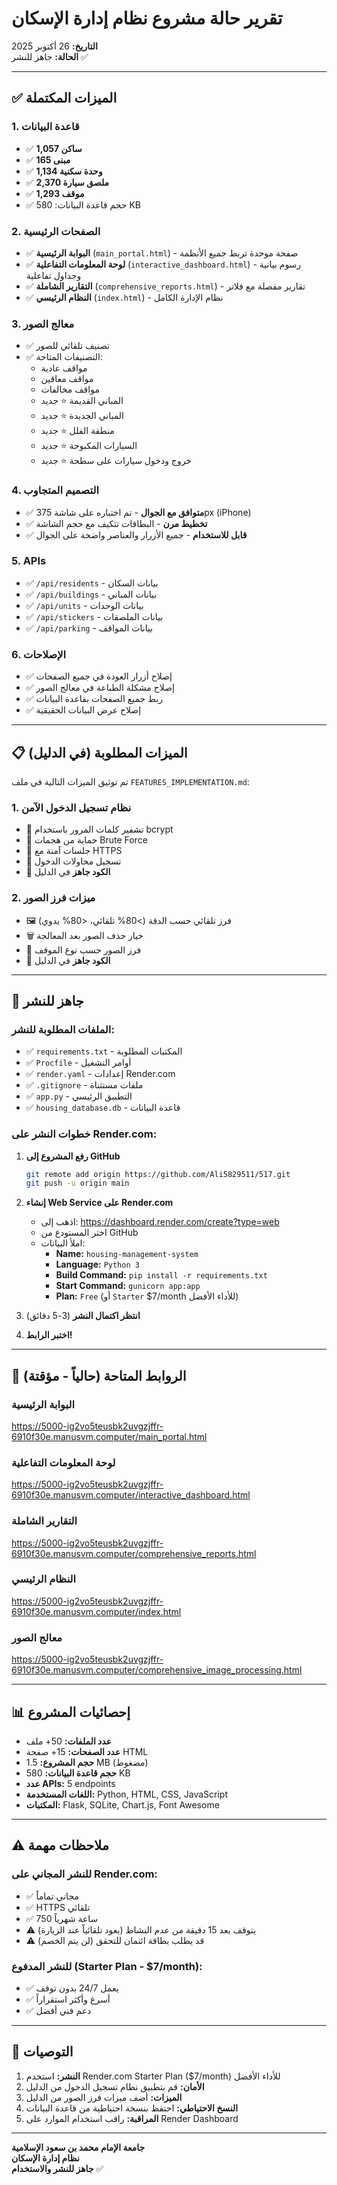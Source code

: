 # تقرير حالة مشروع نظام إدارة الإسكان

**التاريخ:** 26 أكتوبر 2025  
**الحالة:** جاهز للنشر ✅

---

## ✅ الميزات المكتملة

### 1. قاعدة البيانات
- ✅ **1,057 ساكن**
- ✅ **165 مبنى**
- ✅ **1,134 وحدة سكنية**
- ✅ **2,370 ملصق سيارة**
- ✅ **1,293 موقف**
- ✅ حجم قاعدة البيانات: 580 KB

### 2. الصفحات الرئيسية
- ✅ **البوابة الرئيسية** (`main_portal.html`) - صفحة موحدة تربط جميع الأنظمة
- ✅ **لوحة المعلومات التفاعلية** (`interactive_dashboard.html`) - رسوم بيانية وجداول تفاعلية
- ✅ **التقارير الشاملة** (`comprehensive_reports.html`) - تقارير مفصلة مع فلاتر
- ✅ **النظام الرئيسي** (`index.html`) - نظام الإدارة الكامل

### 3. معالج الصور
- ✅ تصنيف تلقائي للصور
- ✅ التصنيفات المتاحة:
  - مواقف عادية
  - مواقف معاقين
  - مواقف مخالفات
  - المباني القديمة ⭐ جديد
  - المباني الجديدة ⭐ جديد
  - منطقة الفلل ⭐ جديد
  - السيارات المكبوحة ⭐ جديد
  - خروج ودخول سيارات على سطحة ⭐ جديد

### 4. التصميم المتجاوب
- ✅ **متوافق مع الجوال** - تم اختباره على شاشة 375px (iPhone)
- ✅ **تخطيط مرن** - البطاقات تتكيف مع حجم الشاشة
- ✅ **قابل للاستخدام** - جميع الأزرار والعناصر واضحة على الجوال

### 5. APIs
- ✅ `/api/residents` - بيانات السكان
- ✅ `/api/buildings` - بيانات المباني
- ✅ `/api/units` - بيانات الوحدات
- ✅ `/api/stickers` - بيانات الملصقات
- ✅ `/api/parking` - بيانات المواقف

### 6. الإصلاحات
- ✅ إصلاح أزرار العودة في جميع الصفحات
- ✅ إصلاح مشكلة الطباعة في معالج الصور
- ✅ ربط جميع الصفحات بقاعدة البيانات
- ✅ إصلاح عرض البيانات الحقيقية

---

## 📋 الميزات المطلوبة (في الدليل)

تم توثيق الميزات التالية في ملف `FEATURES_IMPLEMENTATION.md`:

### 1. نظام تسجيل الدخول الآمن
- 🔐 تشفير كلمات المرور باستخدام bcrypt
- 🔐 حماية من هجمات Brute Force
- 🔐 جلسات آمنة مع HTTPS
- 🔐 تسجيل محاولات الدخول
- 📝 **الكود جاهز** في الدليل

### 2. ميزات فرز الصور
- 🖼️ فرز تلقائي حسب الدقة (>80% تلقائي، <80% يدوي)
- 🗑️ خيار حذف الصور بعد المعالجة
- 📁 فرز الصور حسب نوع الموقف
- 📝 **الكود جاهز** في الدليل

---

## 🚀 جاهز للنشر

### الملفات المطلوبة للنشر:
- ✅ `requirements.txt` - المكتبات المطلوبة
- ✅ `Procfile` - أوامر التشغيل
- ✅ `render.yaml` - إعدادات Render.com
- ✅ `.gitignore` - ملفات مستثناة
- ✅ `app.py` - التطبيق الرئيسي
- ✅ `housing_database.db` - قاعدة البيانات

### خطوات النشر على Render.com:

1. **رفع المشروع إلى GitHub**
   ```bash
   git remote add origin https://github.com/Ali5829511/517.git
   git push -u origin main
   ```

2. **إنشاء Web Service على Render.com**
   - اذهب إلى: https://dashboard.render.com/create?type=web
   - اختر المستودع من GitHub
   - املأ البيانات:
     - **Name:** `housing-management-system`
     - **Language:** `Python 3`
     - **Build Command:** `pip install -r requirements.txt`
     - **Start Command:** `gunicorn app:app`
     - **Plan:** `Free` (أو `Starter` $7/month للأداء الأفضل)

3. **انتظر اكتمال النشر** (3-5 دقائق)

4. **اختبر الرابط!**

---

## 🔗 الروابط المتاحة (حالياً - مؤقتة)

### البوابة الرئيسية
https://5000-ig2vo5teusbk2uvgzjffr-6910f30e.manusvm.computer/main_portal.html

### لوحة المعلومات التفاعلية
https://5000-ig2vo5teusbk2uvgzjffr-6910f30e.manusvm.computer/interactive_dashboard.html

### التقارير الشاملة
https://5000-ig2vo5teusbk2uvgzjffr-6910f30e.manusvm.computer/comprehensive_reports.html

### النظام الرئيسي
https://5000-ig2vo5teusbk2uvgzjffr-6910f30e.manusvm.computer/index.html

### معالج الصور
https://5000-ig2vo5teusbk2uvgzjffr-6910f30e.manusvm.computer/comprehensive_image_processing.html

---

## 📊 إحصائيات المشروع

- **عدد الملفات:** 50+ ملف
- **عدد الصفحات:** 15+ صفحة HTML
- **حجم المشروع:** 1.5 MB (مضغوط)
- **حجم قاعدة البيانات:** 580 KB
- **عدد APIs:** 5 endpoints
- **اللغات المستخدمة:** Python, HTML, CSS, JavaScript
- **المكتبات:** Flask, SQLite, Chart.js, Font Awesome

---

## ⚠️ ملاحظات مهمة

### للنشر المجاني على Render.com:
- ✅ مجاني تماماً
- ✅ HTTPS تلقائي
- ✅ 750 ساعة شهرياً
- ⚠️ يتوقف بعد 15 دقيقة من عدم النشاط (يعود تلقائياً عند الزيارة)
- ⚠️ قد يطلب بطاقة ائتمان للتحقق (لن يتم الخصم)

### للنشر المدفوع (Starter Plan - $7/month):
- ✅ يعمل 24/7 بدون توقف
- ✅ أسرع وأكثر استقراراً
- ✅ دعم فني أفضل

---

## 📝 التوصيات

1. **النشر:** استخدم Render.com Starter Plan ($7/month) للأداء الأفضل
2. **الأمان:** قم بتطبيق نظام تسجيل الدخول من الدليل
3. **الميزات:** أضف ميزات فرز الصور من الدليل
4. **النسخ الاحتياطي:** احتفظ بنسخة احتياطية من قاعدة البيانات
5. **المراقبة:** راقب استخدام الموارد على Render Dashboard

---

**جامعة الإمام محمد بن سعود الإسلامية**  
**نظام إدارة الإسكان**  
**جاهز للنشر والاستخدام** ✅

